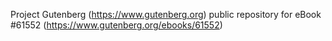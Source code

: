 Project Gutenberg (https://www.gutenberg.org) public repository for eBook #61552 (https://www.gutenberg.org/ebooks/61552)
